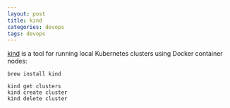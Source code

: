 ```yaml
---
layout: post
title: kind
categories: devops
tags: devops
---
```


[kind](https://kind.sigs.k8s.io/) is a tool for running local Kubernetes clusters using Docker container nodes:

```
brew install kind

kind get clusters
kind create cluster
kind delete cluster
```
